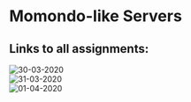# Momondo-like Servers

## Links to all assignments:
![30-03-2020](https://github.com/Paepke-cph/Flow3Week2Day1) <br>
![31-03-2020](https://github.com/Paepke-cph/Flow3Week2Day2) <br>
![01-04-2020](https://github.com/Paepke-cph/Flow3Week2Day3) <br>
